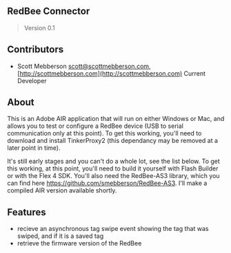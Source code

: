 ## RedBee Connector

> Version 0.1

## Contributors

* Scott Mebberson <scott@scottmebberson.com>, [http://scottmebberson.com](http://scottmebberson.com) Current Developer

## About

This is an Adobe AIR application that will run on either Windows or Mac, and allows you to test or configure a RedBee device (USB to serial communication only at this point).
To get this working, you'll need to download and install TinkerProxy2 (this dependancy may be removed at a later point in time).

It's still early stages and you can't do a whole lot, see the list below. To get this working, at this point, you'll need to build it yourself with Flash Builder or with the Flex 4 SDK. You'll also need the RedBee-AS3 library, which you can find here https://github.com/smebberson/RedBee-AS3. I'll make a compiled AIR version available shortly.

## Features

*	recieve an asynchronous tag swipe event showing the tag that was swiped, and if it is a saved tag
*	retrieve the firmware version of the RedBee